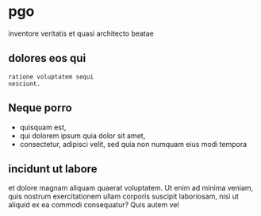 # pgo
inventore veritatis et quasi architecto beatae

## dolores eos qui

    ratione voluptatem sequi
    nesciunt.

## Neque porro
- quisquam est,
- qui dolorem ipsum quia dolor sit amet,
- consectetur, adipisci velit, sed quia non numquam eius modi tempora

## incidunt ut labore

et dolore magnam aliquam quaerat voluptatem. Ut enim ad minima veniam, quis nostrum exercitationem ullam corporis suscipit laboriosam, nisi ut aliquid ex ea commodi consequatur? Quis autem vel
